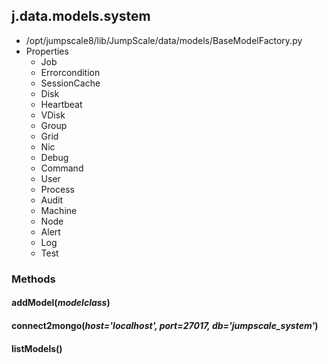 <!-- toc -->
## j.data.models.system

- /opt/jumpscale8/lib/JumpScale/data/models/BaseModelFactory.py
- Properties
    - Job
    - Errorcondition
    - SessionCache
    - Disk
    - Heartbeat
    - VDisk
    - Group
    - Grid
    - Nic
    - Debug
    - Command
    - User
    - Process
    - Audit
    - Machine
    - Node
    - Alert
    - Log
    - Test

### Methods

#### addModel(*modelclass*) 

#### connect2mongo(*host='localhost', port=27017, db='jumpscale_system'*) 

#### listModels() 

